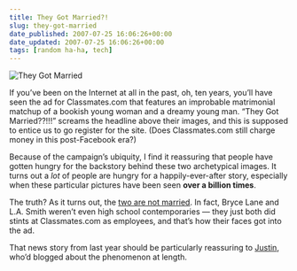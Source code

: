 ```yaml
---
title: They Got Married?!
slug: they-got-married
date_published: 2007-07-25 16:06:26+00:00
date_updated: 2007-07-25 16:06:26+00:00
tags: [random ha-ha, tech]
---
```

![They Got Married](https://cdn.glitch.global/034ff067-8128-4744-8807-d19cee4142e7/they-got-married.jpg?v=1714796180629)

If you’ve been on the Internet at all in the past, oh, ten years, you’ll have seen the ad for Classmates.com that features an improbable matrimonial matchup of a bookish young woman and a dreamy young man. “They Got Married??!!!” screams the headline above their images, and this is supposed to entice us to go register for the site. (Does Classmates.com still charge money in this post-Facebook era?)

Because of the campaign’s ubiquity, I find it reassuring that people have gotten hungry for the backstory behind these two archetypical images. It turns out a *lot* of people are hungry for a happily-ever-after story, especially when these particular pictures have been seen **over a billion times**.

The truth? As it turns out, the [two are not married](http://seattletimes.nwsource.com/html/businesstechnology/2003325519_adcouple27.html). In fact, Bryce Lane and L.A. Smith weren’t even high school contemporaries — they just both did stints at Classmates.com as employees, and that’s how their faces got into the ad.

That news story from last year should be particularly reassuring to [Justin](http://dudemanphat.blogspot.com/2005/10/how-am-i-supposed-to-care-about-nick.html), who’d blogged about the phenomenon at length.
